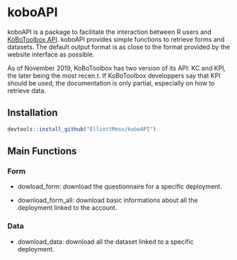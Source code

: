 # koboAPI
koboAPI is a package to facilitate the interaction between R users and [KoBoToolbox API](https://www.kobotoolbox.org/). koboAPI provides simple functions to retrieve forms and datasets. The default output format is as close to the format provided by the website interface as possible.

As of November 2019, KoBoToolbox has two version of its API: KC and KPI, the later being the most recen.t. If KoBoToolbox developpers say that KPI should be used, the documentation is only partial, especially on how to retrieve data.

## Installation

```r
devtools::install_github("ElliottMess/koboAPI")
```

## Main Functions

### Form
- dowload_form: download the questionnaire for a specific deployment.

- download_form_all: download basic informations about all the deployment linked to the account.

### Data

- download_data: download all the dataset linked to a specific deployment. 
